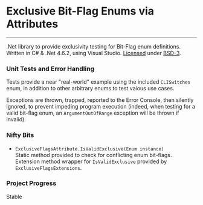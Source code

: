 # Exclusive Bit-Flag Enums via Attributes

---

.Net library to provide exclusivity testing for Bit-Flag enum definitions. 
Written in C# & .Net 4.6.2, using Visual Studio. 
[Licensed](https://github.com/akoimeexx/ExclusiveBitFlagEnums/blob/master/LICENSE) under 
[BSD-3](https://opensource.org/licenses/BSD-3-Clause).

### Unit Tests and Error Handling
Tests provide a near "real-world" example using the included `CLISwitches` 
enum, in addition to other arbitrary enums to test vaious use cases.

Exceptions are thrown, trapped, reported to the Error Console, then silently 
ignored, to prevent impeding program execution (indeed, when testing for a 
valid bit-flag enum, an `ArgumentOutOfRange` exception will be thrown if invalid).

### Nifty Bits

* `ExclusiveFlagsAttribute.IsValidExclusive(Enum instance)`  
  Static method provided to check for conflicting enum bit-flags. Extension 
  method wrapper for `IsValidExclusive` provided by `ExclusiveFlagsExtensions`.

### Project Progress

Stable
